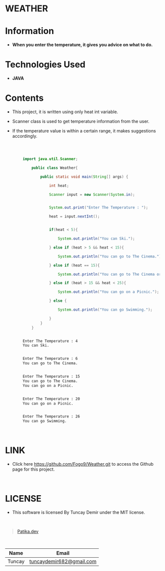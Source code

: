 # **WEATHER**

# Information

* **When you enter the temperature, it gives you advice on what to do.**

# Technologies Used

* **JAVA**

# Contents

* This project, it is written using only heat int variable.

* Scanner class is used to get temperature information from the user.

* If the temperature value is within a certain range, it makes suggestions accordingly.

<br />

```Java

        import java.util.Scanner;

            public class Weather{

                public static void main(String[] args) {

                    int heat;

                    Scanner input = new Scanner(System.in);

```

```Java

                    System.out.print("Enter The Temperature : ");

                    heat = input.nextInt();


                    if(heat < 5){

                        System.out.println("You can Ski.");

                    } else if (heat > 5 && heat < 15){

                        System.out.println("You can go to The Cinema.");

                    } else if (heat == 15){

                        System.out.println("You can go to The Cinema or on a Picnic.");

                    } else if (heat > 15 && heat < 25){

                        System.out.println("You can go on a Picnic.");

                    } else {

                        System.out.println("You can go Swimming.");

                    }
                }
            }

```

```bash

        Enter The Temperature : 4
        You can Ski.

```
```bash

        Enter The Temperature : 6
        You can go to The Cinema.

```
```bash

        Enter The Temperature : 15
        You can go to The Cinema.
        You can go on a Picnic.

```
```bash

        Enter The Temperature : 20
        You can go on a Picnic.

```
```bash

        Enter The Temperature : 26
        You can go Swimming.

```
<br />

# LINK

* Click here https://github.com/Fogo9/Weather.git to access the Github page for this project.

<br />

# LICENSE

* This software is licensed By Tuncay Demir under the MIT license.

<br />

>[Patika.dev](https://app.patika.dev/fogomurphy)

<br/>

| Name |  Email |
| ---- |  ----- |
| Tuncay | tuncaydemir682@gmail.com |
